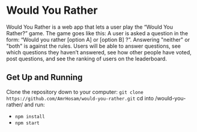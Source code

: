 # Would You Rather

Would You Rather is a web app that lets a user play the “Would You Rather?” game. The game goes like this: A user is asked a question in the form: “Would you rather [option A] or [option B] ?”. Answering "neither" or "both" is against the rules. Users will be able to answer questions, see which questions they haven’t answered, see how other people have voted, post questions, and see the ranking of users on the leaderboard.

## Get Up and Running
Clone the repository down to your computer:
```git clone https://github.com/AmrHosam/would-you-rather.git```
cd into /would-you-rather/ and run:
- ```npm install```
- ```npm start```
